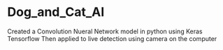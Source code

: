 # Dog_and_Cat_AI

Created a Convolution Nueral Network model in python using Keras Tensorflow
Then applied to live detection using camera on the computer

